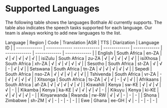 # Supported Languages


The following table shows the languages Botlhale AI currently supports. The table also indicates the speech tasks supported for each language. Our team is always working to add new languages to the list.


Language | Region | Code | Translation |ASR | TTS | Diarization | Language ID |
| ------------- | -------------   ------------- |  ------------- |  ------------- |  ------------- | ------------- | ------------- |
| English       | South Africa  |  en-ZA    | √ | √ |  √ | √ | √ |
| isiZulu       | South Africa  |  zu-ZA    | √ | √ |  √ | √ | √ |
| isiXhosa      | South Africa  |  xh-ZA    | √ | √ |  √ | √ | √ |
| Sesotho       | South Africa  |  st-ZA    | √ | √ |  - | √ | √ |
| Setswana      | South Africa  |  tn-ZA    | √ | √ |  √ | √ | √ |
| Sepedi        | South Africa  |  nso-ZA   | √ | √ |  √ | √ | √ |
| Tshivenda     | South Africa  |  vr-ZA    | - | √ |  √ | √ | √ |
| Xitsonga      | South Africa  |  ts-ZA    | √ | √ |  - | √ | √ |
| Afrikaans     | South Africa  |  af-ZA    | √ | √ |  √ | √ | √ |
| Kiswahili     | Kenya         |  sw-KE    | √ | √ |  √ | √ | - |
| Kikamba       | Kenya         |  ka-KE    | √ | √ |  √ | √ | - |
| Kikuyu        | Kenya         |  ki-KE    | √ | √ |  √ | √ | - |
| Kinyarwanda   | Rwanda        |  rw-RW    | √ | √ |  - | - | - |
| Shona         | Zimbabwe      |  sh-ZM    | √ | - |  - | - | - |
| Ewe           | Ghana         |  ee-GH    | √ | - |  - | - | - |

